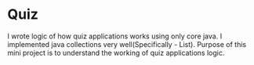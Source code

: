 # Quiz
I wrote logic of how quiz applications works using only core java.
I implemented java collections very well(Specifically - List).
Purpose of this mini project is to understand the working of quiz applications logic.
